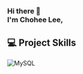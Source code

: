 ### Hi there 👋 </br>I'm Chohee Lee,

## 💻 Project Skills
<img alt="MySQL" src ="https://img.shields.io/badge/MySQL-4479A1?logo=mysql&logoColor=fff"/>

